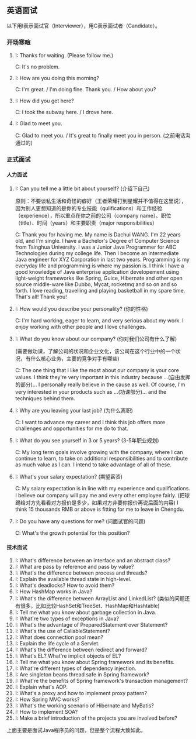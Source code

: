 ## 英语面试

以下用I表示面试官（Interviewer），用C表示面试者（Candidate）。

### 开场寒暄

1. I: Thanks for waiting. (Please follow me.)

   C: It's no problem.

2. I: How are you doing this morning?

   C: I'm great. / I'm doing fine. Thank you. / How about you?

3. I: How did you get here?

   C: I took the subway here. / I drove here.

4. I: Glad to meet you.

   C: Glad to meet you. / It's great to finally meet you in person. (之前电话沟通过的)

### 正式面试

#### 人力面试

1. I: Can you tell me a little bit about yourself? (介绍下自己)

   原则：不要谈私生活和奇怪的癖好（王者荣耀打到星耀并不值得在这里说），因为别人更想知道的是你的专业技能（qulifications）和工作经验（experience），所以重点在你之前的公司（company name）、职位（title）、时间（years）和主要职责（major responsibilities）

   C: Thank you for having me. My name is Dachui WANG. I'm 22 years old, and I'm single. I have a Bachelor's Degree of Computer Science from Tsinghua University. I was a Junior Java Programmer for ABC Technologies during my college life. Then I become an intermediate Java engineer for XYZ Corporation in last two years. Programming is my everyday life and programming is where my passion is. I think I have a good knowledge of Java enterprise application developement using light-weight frameworks like Spring, Guice, Hibernate and other open source middle-ware like Dubbo, Mycat, rocketmq and so on and so forth. I love reading, travelling and playing basketball in my spare time. That's all! Thank you!

2. I: How would you describe your personality? (你的性格)

   C: I'm hard working, eager to learn, and very serious about my work. I enjoy working with other people and I love challenges.

3. I: What do you know about our company? (你对我们公司有什么了解)

   (需要做功课，了解公司的状况和企业文化，该公司在这个行业中的一个状况，有什么核心业务，主要的竞争对手有哪些)

   C: The one thing that I like the most about our company is your core values. I think they're very important in this industry because …(自由发挥的部分)... I personally really believe in the cause as well. Of course, I'm very interested in your products such as …(功课部分)… and the techniques behind them.

4. I: Why are you leaving your last job? (为什么离职)

   C: I want to advance my career and I think this job offers more challenges and  opportunities for me do to that.

5. I: What do you see yourself in 3 or 5 years? (3-5年职业规划)

   C: My long term goals involve growing with the company, where I can continue to learn, to take on additional responsibilities and to contribute as much value as I can. I intend to take advantage of all of these.

6. I: What's your salary expectation? (期望薪资)

   C: My salary expectation is in line with my experience and qualifications. I believe our company will pay me and every other employee fairly. (把球踢给对方先看看对方报价是多少，如果对方非要你报价再说后面的内容) I think 15 thousands RMB or above is fitting for me to leave in Chengdu.

7. I: Do you have any questions for me? (问面试官的问题)

   C: What's the growth potential for this position?


#### 技术面试

1. I: What's difference between an interface and an abstract class?
2. I: What are pass by reference and pass by value?
3. I: What's the difference between process and threads?
4. I: Explain the available thread state in high-level.
5. I: What's deadlocks? How to avoid them?
6. I: How HashMap works in Java?
7. I: What's the difference between ArrayList and LinkedList? (类似的问题还有很多，比如比较HashSet和TreeSet、HashMap和Hashtable)
8. I: Tell me what you know about garbage collection in Java.
9. I: What're two types of exceptions in Java?
10. I: What's the advantage of PreparedStatement over Statement?
11. I: What's the use of CallableStatement?
12. I: What does connection pool mean?
13. I: Explain the life cycle of a Servlet.
14. I: What's the difference between redirect and forward?
15. I: What's EL? What're implicit objects of EL?
16. I: Tell me what you know about Spring framework and its benefits.
17. I: What're different types of dependency injection.
18. I: Are singleton beans thread safe in Spring framework?
19. I: What're the benefits of Spring framework's transaction management?
20. I: Explain what's AOP.
21. I: What's a proxy and how to implement proxy pattern?
22. I: How Spring MVC works?
23. I: What's the working scenario of Hibernate and MyBatis?
24. I: How to implement SOA?
25. I: Make a brief introduction of the projects you are involved before?


上面主要是面试Java程序员的问题，但是整个流程大致如此。
